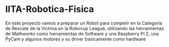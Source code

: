 # IITA-Robotica-Fisica

En este proyecto vamos a preparar un Robot para competir en la Categoria de Rescate de la Victima en la Robocup League, utilizando las herramientas de Mathworks como herramientas de Software y una Raspberry Pi 2, una PyCam y algunos motores y su driver basicamente como hardware 